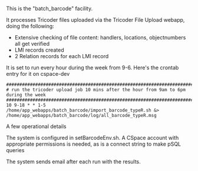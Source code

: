 This is the "batch_barcode" facility.

It processes Tricoder files uploaded via the Tricoder File Upload webapp, doing the following:

* Extensive checking of file content: handlers, locations, objectnumbers all get verified
* LMI records created
* 2 Relation records for each LMI record

It is set to run every hour during the week from 9-6.  Here's the crontab entry for it on cspace-dev 

```
##################################################################################
# run the tricoder upload job 10 mins after the hour from 9am to 6pm during the week
##################################################################################
10 9-18 * * 1-5 /home/app_webapps/batch_barcode/import_barcode_typeR.sh &> /home/app_webapps/batch_barcode/log/all_barcode_typeR.msg
```
A few operational details

The system is configured in setBarcodeEnv.sh. A CSpace account with appropriate permissions is needed, 
as is a connect string to make pSQL queries

The system sends email after each run with the results.
